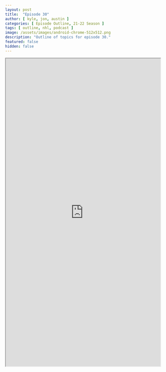 ```yaml
---
layout: post
title:  "Episode 30"
author: [ kyle, jon, austin ]
categories: [ Episode Outline, 21-22 Season ]
tags: [ outline, nhl, podcast ]
image: /assets/images/android-chrome-512x512.png
description: "Outline of topics for episode 30."
featured: false
hidden: false
---
```


<iframe src="https://docs.google.com/document/d/e/2PACX-1vQW4S7-m8LoUHOpG8ukiXvquCj_hfOzptg5JHYt-oWRm7XB79DTSwb9dJT5rDl2tcRfDh5MYpletRfA/pub?embedded=true" width="100%" height="1000"></iframe>
